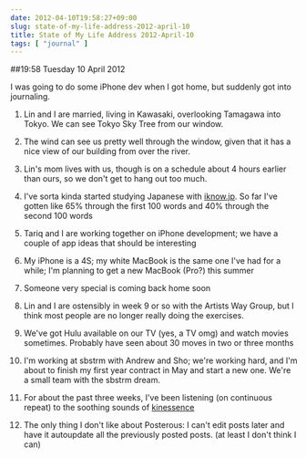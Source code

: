 ```yaml
---
date: 2012-04-10T19:58:27+09:00
slug: state-of-my-life-address-2012-april-10
title: State of My Life Address 2012-April-10
tags: [ "journal" ]
---
```


##19:58 Tuesday 10 April 2012

I was going to do some iPhone dev when I got home, but suddenly got into journaling.

 

 
  1. Lin and I are married, living in Kawasaki, overlooking Tamagawa into Tokyo. We can see Tokyo Sky Tree from our window.
 
  2. The wind can see us pretty well through the window, given that it has a nice view of our building from over the river.
 
  3. Lin's mom lives with us, though is on a schedule about 4 hours earlier than ours, so we don't get to hang out too much.
 
  4. I've sorta kinda started studying Japanese with [iknow.jp](http://iknow.jp/?referrer=thunderrabbit&please_start=a_referral_program). So far I've gotten like 65% through the first 100 words and 40% through the second 100 words
 
  5. Tariq and I are working together on iPhone development; we have a couple of app ideas that should be interesting
 
  6. My iPhone is a 4S; my white MacBook is the same one I've had for a while; I'm planning to get a new MacBook (Pro?) this summer
 
  7. Someone very special is coming back home soon
 
  8. Lin  and I are ostensibly in week 9 or so with the Artists Way Group, but I  think most people are no longer really doing the exercises.
 
  9. We've  got Hulu available on our TV (yes, a TV omg) and watch movies  sometimes. Probably have seen about 30 moves in two or three months
 
  10. I'm  working at sbstrm with Andrew and Sho; we're working hard, and I'm  about to finish my first year contract in May and start a new one.  We're a small team with the sbstrm dream.
 
  11. For about the past three weeks, I've been listening (on continuous repeat) to the soothing sounds of [kinessence](http://kinessence.com/)
 
  12. The  only thing I don't like about Posterous: I can't edit posts later and  have it autoupdate all the previously posted posts. (at least I don't  think I can)
 
